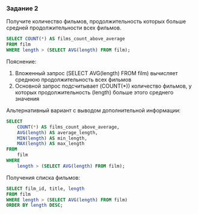 ### Задание 2

Получите количество фильмов, продолжительность которых больше средней продолжительности всех фильмов.
```sql
SELECT COUNT(*) AS films_count_above_average
FROM film
WHERE length > (SELECT AVG(length) FROM film);
```
Пояснение:  
1. Вложенный запрос (SELECT AVG(length) FROM film) вычисляет среднюю  продолжительность всех фильмов  
2. Основной запрос подсчитывает (COUNT(*)) количество фильмов, у которых продолжительность (length) больше этого среднего значения  

Альтернативный вариант с выводом дополнительной информации:  
```sql
SELECT 
    COUNT(*) AS films_count_above_average,
    AVG(length) AS average_length,
    MIN(length) AS min_length,
    MAX(length) AS max_length
FROM 
    film
WHERE 
    length > (SELECT AVG(length) FROM film);
```

Получения списка фильмов:  
```sql
SELECT film_id, title, length
FROM film
WHERE length > (SELECT AVG(length) FROM film)
ORDER BY length DESC;
```

